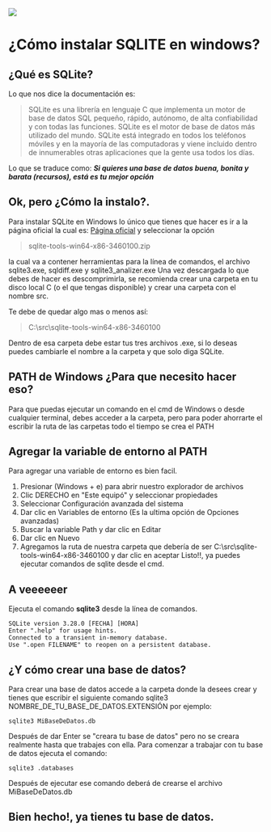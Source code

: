 ![ ](https://www.sqlite.org/images/sqlite370_banner.gif)

# ¿Cómo instalar SQLITE en windows?


## ¿Qué es SQLite?
Lo que nos dice la documentación es:

> SQLite es una librería en lenguaje C que implementa un motor de base de datos SQL pequeño, rápido, autónomo, de alta confiabilidad y con todas las funciones. SQLite es el motor de base de datos más utilizado del mundo. SQLite está integrado en todos los teléfonos móviles y en la mayoría de las computadoras y viene incluido dentro de innumerables otras aplicaciones que la gente usa todos los días.

Lo que se traduce como: 
***Si quieres una base de datos buena, bonita y barata (recursos), está es tu mejor opción***


## Ok, pero ¿Cómo la instalo?. 

Para instalar SQLite en Windows lo único que tienes que hacer es ir a la página oficial la cual es: [Página oficial](https://www.sqlite.org/download.html) y seleccionar la opción

> sqlite-tools-win64-x86-3460100.zip

la cual va a contener herramientas para la línea de comandos, el archivo sqlite3.exe, sqldiff.exe y sqlite3_analizer.exe
Una vez descargada lo que debes de hacer es descomprimirla, se recomienda crear una carpeta en tu disco local C (o el que tengas disponible) y crear una carpeta con el nombre src.

Te debe de quedar algo mas o menos así:

>C:\src\sqlite-tools-win64-x86-3460100

Dentro de esa carpeta debe estar tus tres archivos .exe, si lo deseas puedes cambiarle el nombre a la carpeta y que solo diga SQLite. 


## PATH de Windows ¿Para que necesito hacer eso?

Para que puedas ejecutar un comando en el cmd de Windows o desde cualquier terminal, debes acceder a la carpeta, pero para poder ahorrarte el escribir la ruta de las carpetas todo el tiempo se crea el PATH


## Agregar la variable de entorno al PATH

Para agregar una variable de entorno es bien facil.
1. Presionar (Windows + e) para abrir nuestro explorador de archivos
2. Clic DERECHO en "Este equipó" y seleccionar propiedades
3. Seleccionar Configuración avanzada del sistema 
4. Dar clic en Variables de entorno (Es la ultima opción de Opciones avanzadas)
5. Buscar la variable Path y dar clic en Editar 
6. Dar clic en Nuevo
7. Agregamos la ruta de nuestra carpeta que debería de ser C:\src\sqlite-tools-win64-x86-3460100 y dar clic en aceptar
Listo!!, ya puedes ejecutar comandos de sqlite desde el cmd.


## A veeeeeer
Ejecuta el comando **sqlite3** desde la línea de comandos.

~~~
SQLite version 3.28.0 [FECHA] [HORA]
Enter ".help" for usage hints.
Connected to a transient in-memory database.
Use ".open FILENAME" to reopen on a persistent database.
~~~


## ¿Y cómo crear una base de datos?

Para crear una base de datos accede a la carpeta donde la desees crear y tienes que escribir el siguiente comando
sqlite3 NOMBRE_DE_TU_BASE_DE_DATOS.EXTENSIÓN por ejemplo:

~~~
sqlite3 MiBaseDeDatos.db
~~~

Después de dar Enter se "creara tu base de datos" pero no se creara realmente hasta que trabajes con ella.
Para comenzar a trabajar con tu base de datos ejecuta el comando:

~~~
sqlite3 .databases
~~~

Después de ejecutar ese comando deberá de crearse el archivo MiBaseDeDatos.db


## Bien hecho!, ya tienes tu base de datos.
